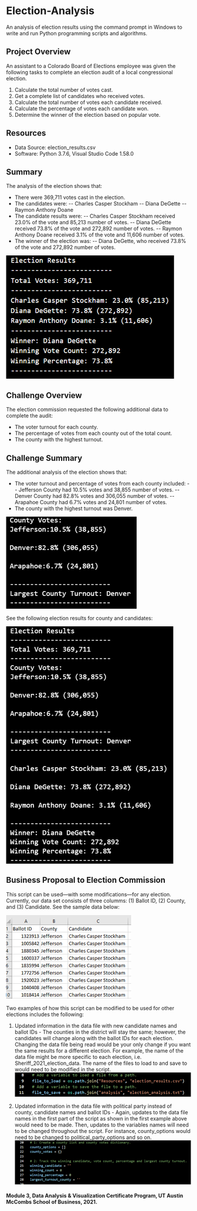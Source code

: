 # Election-Analysis
An analysis of election results using the command prompt in Windows to write and run Python programming scripts and algorithms.

## Project Overview
An assistant to a Colorado Board of Elections employee was given the following tasks to complete an election audit of a local congressional election.

1. Calculate the total number of votes cast.
2. Get a complete list of candidates who received votes.
3. Calculate the total number of votes each candidate received.
4. Calculate the percentage of votes each candidate won.
5. Determine the winner of the election based on popular vote.

## Resources
- Data Source: election_results.csv
- Software: Python 3.7.6, Visual Studio Code 1.58.0

## Summary 
The analysis of the election shows that:
- There were 369,711 votes cast in the election.
- The candidates were:
-- Charles Casper Stockham
-- Diana DeGette
-- Raymon Anthony Doane
-  The candidate results were:
-- Charles Casper Stockham received 23.0% of the vote and 85,213 number of votes.
-- Diana DeGette received 73.8% of the vote and 272,892 number of votes.
-- Raymon Anthony Doane received 3.1% of the vote and 11,606 number of votes.
-  The winner of the election was:
-- Diana DeGette, who received 73.8% of the vote and 272,892 number of votes.

![Election_results.png](https://github.com/KimberlyCrawford/Election-Analysis/blob/main/Election_results.png)
    
## Challenge Overview 
The election commission requested the following additional data to complete the audit:
- The voter turnout for each county.
- The percentage of votes from each county out of the total count.
- The county with the highest turnout.

## Challenge Summary 
The additional analysis of the election shows that:
- The voter turnout and percentage of votes from each county included:
-- Jefferson County had 10.5% votes and 38,855 number of votes.
-- Denver County had 82.8% votes and 306,055 number of votes.
-- Arapahoe County had 6.7% votes and 24,801 number of votes.
- The county with the highest turnout was Denver.

![County_Election_results.png](https://github.com/KimberlyCrawford/Election-Analysis/blob/main/County_Election_results.png)

See the following election results for county and candidates:

![Final_election_results.png](https://github.com/KimberlyCrawford/Election-Analysis/blob/main/Final_election_results.png)

## Business Proposal to Election Commission
This script can be used—with some modifications—for any election. Currently, our data set consists of three columms: (1) Ballot ID, (2) County, and (3) Candidate. See the sample data below:

![Election%20data.png](https://github.com/KimberlyCrawford/Election-Analysis/blob/main/Election%20data.png)

Two examples of how this script can be modified to be used for other elections includes the following:
1. Updated information in the data file with new candidate names and ballot IDs - The counties in the district will stay the same; however, the candidates will change along with the ballot IDs for each election. Changing the data file being read would be your only change if you want the same results for a different election. For example, the name of the data file might be more specific to each election, i.e. Sheriff_2021_election_data. The name of the files to load to and save to would need to be modified in the script.
![Variable%20to%20Load.png](https://github.com/KimberlyCrawford/Election-Analysis/blob/main/Variable%20to%20Load.png)

2. Updated information in the data file with political party instead of county, candidate names and ballot IDs - Again, updates to the data file names in the first part of the script as shown in the first example above would need to be made. Then, updates to the variables names will need to be changed throughout the script. For instance, county_options would need to be changed to political_party_options and so on.
![Political_party.png](https://github.com/KimberlyCrawford/Election-Analysis/blob/main/Political_party.png)

#### Module 3, Data Analysis & Visualization Certificate Program, UT Austin McCombs School of Business, 2021.
